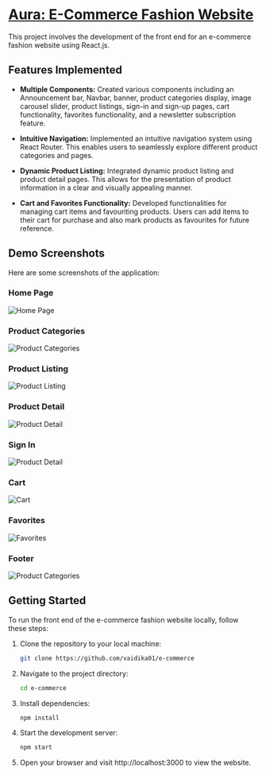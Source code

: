# [Aura: E-Commerce Fashion Website](https://vaidika01.github.io/e-commerce/)

This project involves the development of the front end for an e-commerce fashion website using React.js.

## Features Implemented

- **Multiple Components:** Created various components including an Announcement bar, Navbar, banner, product categories display, image carousel slider, product listings, sign-in and sign-up pages, cart functionality, favorites functionality, and a newsletter subscription feature.

- **Intuitive Navigation:** Implemented an intuitive navigation system using React Router. This enables users to seamlessly explore different product categories and pages.

- **Dynamic Product Listing:** Integrated dynamic product listing and product detail pages. This allows for the presentation of product information in a clear and visually appealing manner.

- **Cart and Favorites Functionality:** Developed functionalities for managing cart items and favouriting products. Users can add items to their cart for purchase and also mark products as favourites for future reference.

## Demo Screenshots

Here are some screenshots of the application:

### Home Page
![Home Page](https://github.com/vaidika01/e-commerce/blob/master/public/Demo/Home.png)

### Product Categories
![Product Categories](https://github.com/vaidika01/e-commerce/blob/master/public/Demo/Category.png)

### Product Listing
![Product Listing](https://github.com/vaidika01/e-commerce/blob/master/public/Demo/Product.png)

### Product Detail
![Product Detail](https://github.com/vaidika01/e-commerce/blob/master/public/Demo/Product%20Page.png)

### Sign In
![Product Detail](https://github.com/vaidika01/e-commerce/blob/master/public/Demo/Signin.png)

### Cart
![Cart](https://github.com/vaidika01/e-commerce/blob/master/public/Demo/Cart.png)

### Favorites
![Favorites](https://github.com/vaidika01/e-commerce/blob/master/public/Demo/Favorites.png)

### Footer
![Product Categories](https://github.com/vaidika01/e-commerce/blob/master/public/Demo/Footer.png)

## Getting Started

To run the front end of the e-commerce fashion website locally, follow these steps:

1. Clone the repository to your local machine:

   ```bash
   git clone https://github.com/vaidika01/e-commerce
   
2. Navigate to the project directory:

   ```bash
   cd e-commerce
   
3. Install dependencies:

   ```bash
   npm install
   
4. Start the development server:

   ```bash
   npm start
   
5. Open your browser and visit http://localhost:3000 to view the website.
 



